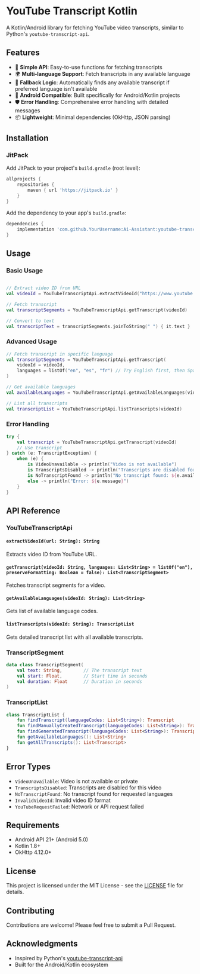 # YouTube Transcript Kotlin

A Kotlin/Android library for fetching YouTube video transcripts, similar to Python's `youtube-transcript-api`.

## Features

- 🎯 **Simple API**: Easy-to-use functions for fetching transcripts
- 🌍 **Multi-language Support**: Fetch transcripts in any available language
- 🔄 **Fallback Logic**: Automatically finds any available transcript if preferred language isn't available
- 📱 **Android Compatible**: Built specifically for Android/Kotlin projects
- 🛡️ **Error Handling**: Comprehensive error handling with detailed messages
- 📦 **Lightweight**: Minimal dependencies (OkHttp, JSON parsing)

## Installation

### JitPack

Add JitPack to your project's `build.gradle` (root level):

```gradle
allprojects {
    repositories {
        maven { url 'https://jitpack.io' }
    }
}
```

Add the dependency to your app's `build.gradle`:

```gradle
dependencies {
    implementation 'com.github.YourUsername:Ai-Assistant:youtube-transcript-kotlin-v1.0.0'
}
```

## Usage

### Basic Usage

```kotlin

// Extract video ID from URL
val videoId = YouTubeTranscriptApi.extractVideoId("https://www.youtube.com/watch?v=dQw4w9WgXcQ")

// Fetch transcript
val transcriptSegments = YouTubeTranscriptApi.getTranscript(videoId)

// Convert to text
val transcriptText = transcriptSegments.joinToString(" ") { it.text }
```

### Advanced Usage

```kotlin
// Fetch transcript in specific language
val transcriptSegments = YouTubeTranscriptApi.getTranscript(
    videoId = videoId,
    languages = listOf("en", "es", "fr") // Try English first, then Spanish, then French
)

// Get available languages
val availableLanguages = YouTubeTranscriptApi.getAvailableLanguages(videoId)

// List all transcripts
val transcriptList = YouTubeTranscriptApi.listTranscripts(videoId)
```

### Error Handling

```kotlin
try {
    val transcript = YouTubeTranscriptApi.getTranscript(videoId)
    // Use transcript
} catch (e: TranscriptException) {
    when (e) {
        is VideoUnavailable -> println("Video is not available")
        is TranscriptsDisabled -> println("Transcripts are disabled for this video")
        is NoTranscriptFound -> println("No transcript found: ${e.availableLanguages}")
        else -> println("Error: ${e.message}")
    }
}
```

## API Reference

### YouTubeTranscriptApi

#### `extractVideoId(url: String): String`
Extracts video ID from YouTube URL.

#### `getTranscript(videoId: String, languages: List<String> = listOf("en"), preserveFormatting: Boolean = false): List<TranscriptSegment>`
Fetches transcript segments for a video.

#### `getAvailableLanguages(videoId: String): List<String>`
Gets list of available language codes.

#### `listTranscripts(videoId: String): TranscriptList`
Gets detailed transcript list with all available transcripts.

### TranscriptSegment

```kotlin
data class TranscriptSegment(
    val text: String,        // The transcript text
    val start: Float,        // Start time in seconds
    val duration: Float      // Duration in seconds
)
```

### TranscriptList

```kotlin
class TranscriptList {
    fun findTranscript(languageCodes: List<String>): Transcript
    fun findManuallyCreatedTranscript(languageCodes: List<String>): Transcript
    fun findGeneratedTranscript(languageCodes: List<String>): Transcript
    fun getAvailableLanguages(): List<String>
    fun getAllTranscripts(): List<Transcript>
}
```

## Error Types

- `VideoUnavailable`: Video is not available or private
- `TranscriptsDisabled`: Transcripts are disabled for this video
- `NoTranscriptFound`: No transcript found for requested languages
- `InvalidVideoId`: Invalid video ID format
- `YouTubeRequestFailed`: Network or API request failed

## Requirements

- Android API 21+ (Android 5.0)
- Kotlin 1.8+
- OkHttp 4.12.0+

## License

This project is licensed under the MIT License - see the [LICENSE](LICENSE) file for details.

## Contributing

Contributions are welcome! Please feel free to submit a Pull Request.

## Acknowledgments

- Inspired by Python's [youtube-transcript-api](https://github.com/jdepoix/youtube-transcript-api)
- Built for the Android/Kotlin ecosystem
